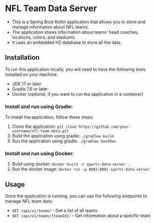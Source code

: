# NFL Team Data Server

- This is a Spring Boot Kotlin application that allows you to store and manage information about NFL teams. 
- The application stores information about teams' head coaches, locations, colors, and stadiums. 
- It uses an embedded H2 database to store all the data.

## Installation
To run this application locally, you will need to have the following tools installed on your machine:

- JDK 17 or later
- Gradle 7.6 or later
- Docker (optional, if you want to run the application in a container)

### Install and run using Gradle:

To install the application, follow these steps:
1. Clone the application: ```git clone https://github.com/your-username/nfl-team-data.git```
2. Build the applicaiton using gradle: ```./gradlew build```
3. Run the application using gradle: ```./gradlew bootRun```

### Install and run using Docker:
1. Build using docker: ```docker build -t sports-data-server .```
2. Run the docker image: ```docker run -p 8081:8081 sports-data-server```

## Usage
Once the application is running, you can use the following endpoints to manage NFL team data:
- ```GET /api/v1/teams/``` - Get a list of all teams
- ```GET /api/v1/teams/{teamId}/``` - Get information about a specific team
